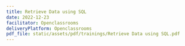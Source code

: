 ```yaml
---
title: Retrieve Data using SQL
date: 2022-12-23
facilitator: Openclassrooms 
deliveryPlatform: Openclassrooms
pdf_file: static/assets/pdf/trainings/Retrieve Data using SQL.pdf
---
```

